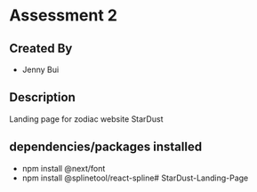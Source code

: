 # Assessment 2


## Created By

- Jenny Bui

## Description

Landing page for zodiac website StarDust

## dependencies/packages installed
- npm install @next/font
- npm install @splinetool/react-spline#   S t a r D u s t - L a n d i n g - P a g e  
 